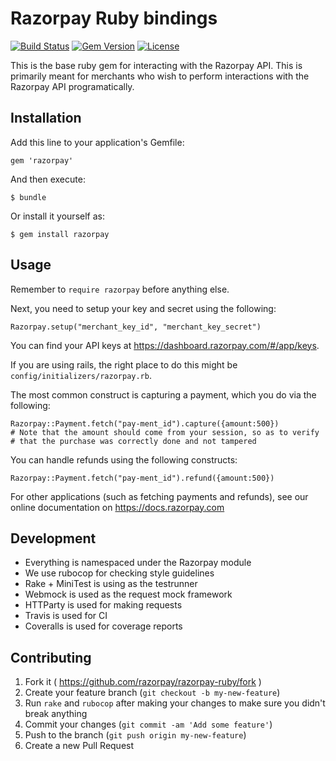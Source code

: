 # Razorpay Ruby bindings

[![Build Status](https://travis-ci.org/Razorpay/razorpay-ruby.svg?branch=master)](https://travis-ci.org/Razorpay/razorpay-ruby) [![Gem Version](https://badge.fury.io/rb/razorpay.svg)](http://badge.fury.io/rb/razorpay) [![License](http://img.shields.io/:license-mit-blue.svg)](http://doge.mit-license.org)

This is the base ruby gem for interacting with the Razorpay API. This is primarily meant for merchants who wish to perform interactions with the Razorpay API programatically.

## Installation

Add this line to your application's Gemfile:

    gem 'razorpay'

And then execute:

    $ bundle

Or install it yourself as:

    $ gem install razorpay

## Usage

Remember to `require razorpay` before anything else.

Next, you need to setup your key and secret using the following:

    Razorpay.setup("merchant_key_id", "merchant_key_secret")

You can find your API keys at <https://dashboard.razorpay.com/#/app/keys>.

If you are using rails, the right place to do this might be `config/initializers/razorpay.rb`.

The most common construct is capturing a payment, which you do via the following:

    Razorpay::Payment.fetch("pay-ment_id").capture({amount:500})
    # Note that the amount should come from your session, so as to verify
    # that the purchase was correctly done and not tampered

You can handle refunds using the following constructs:

    Razorpay::Payment.fetch("pay-ment_id").refund({amount:500})

For other applications (such as fetching payments and refunds),
see our online documentation on <https://docs.razorpay.com>

## Development

- Everything is namespaced under the Razorpay module
- We use rubocop for checking style guidelines
- Rake + MiniTest is using as the testrunner
- Webmock is used as the request mock framework
- HTTParty is used for making requests
- Travis is used for CI
- Coveralls is used for coverage reports

## Contributing

1. Fork it ( https://github.com/razorpay/razorpay-ruby/fork )
2. Create your feature branch (`git checkout -b my-new-feature`)
3. Run `rake` and `rubocop` after making your changes to make sure you didn't break anything
4. Commit your changes (`git commit -am 'Add some feature'`)
5. Push to the branch (`git push origin my-new-feature`)
6. Create a new Pull Request

